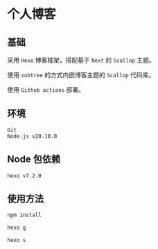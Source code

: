 # 个人博客

## 基础

采用 `Hexo` 博客框架，搭配基于 `Next` 的 `Scallop` 主题。

使用 `subtree` 的方式内嵌博客主题的 `Scallop` 代码库。

使用 `Github actions` 部署。

## 环境

```
Git
Node.js v20.10.0
```

## Node 包依赖

```
hexo v7.2.0
```

## 使用方法

```bash
npm install

hexo g

hexo s
```
